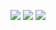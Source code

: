 ![](https://img.shields.io/docker/image-size/thoughtlesshub/thebidouilleur/latest?style=flat-square)
![](https://img.shields.io/docker/pulls/thoughtlesshub/thebidouilleur?style=flat-square)
![](https://img.shields.io/docker/stars/thoughtlesshub/thebidouilleur?style=flat-square)
